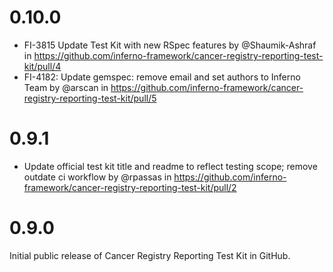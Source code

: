# 0.10.0
* FI-3815 Update Test Kit with new RSpec features by @Shaumik-Ashraf in https://github.com/inferno-framework/cancer-registry-reporting-test-kit/pull/4
* FI-4182: Update gemspec: remove email and set authors to Inferno Team by @arscan in https://github.com/inferno-framework/cancer-registry-reporting-test-kit/pull/5

# 0.9.1
* Update official test kit title and readme to reflect testing scope; remove outdate ci workflow by @rpassas in https://github.com/inferno-framework/cancer-registry-reporting-test-kit/pull/2

# 0.9.0
Initial public release of Cancer Registry Reporting Test Kit in GitHub.
